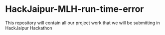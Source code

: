 # HackJaipur-MLH-run-time-error
This repository will contain all our project work that we will be submitting in HackJaipur Hackathon
